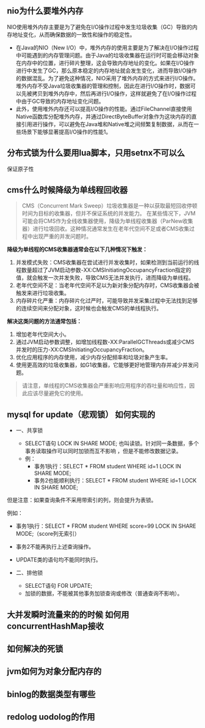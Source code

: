 nio为什么要堆外内存
-----
NIO使用堆外内存主要是为了避免在I/O操作过程中发生垃圾收集（GC）导致的内存地址变化，从而确保数据的一致性和操作的稳定性。

* 在Java的NIO（New I/O）中，堆外内存的使用主要是为了解决在I/O操作过程中可能遇到的内存管理问题。由于Java的垃圾收集器在运行时可能会移动对象在内存中的位置，进行碎片整理，这会导致内存地址的变化。如果在I/O操作进行中发生了GC，那么原本稳定的内存地址就会发生变化，进而导致I/O操作的数据混乱。为了避免这种情况，NIO采用了堆外内存的方式来进行I/O操作。堆外内存不受Java垃圾收集器的管理和控制，因此在进行I/O操作时，数据可以先被拷贝到堆外内存中，然后再进行I/O操作，这样就避免了在I/O操作过程中由于GC导致的内存地址变化问题。
* 此外，使用堆外内存还可以提高I/O操作的性能。通过FileChannel直接使用Native函数库分配堆外内存，并通过DirectByteBuffer对象作为这块内存的直接引用进行操作，可以避免在Java堆和Native堆之间频繁复制数据，从而在一些场景下能够显著提高I/O操作的性能‌1。

分布式锁为什么要用lua脚本，只用setnx不可以么
-----
保证原子性

cms什么时候降级为单线程回收器
-----

> CMS（Concurrent Mark Sweep）垃圾收集器是一种以获取最短回收停顿时间为目标的收集器，但并不保证系统的并发能力。
> 在某些情况下，JVM可能会将CMS作为全线收集器使用，降级为单线程收集器（ParNew收集器）进行垃圾回收。这种情况通常发生在老年代空间不足或者CMS收集过程中出现严重的并发问题时。

**降级为单线程的CMS收集器通常会在以下几种情况下触发：**

1. 并发模式失败：CMS收集器在尝试进行并发收集时，如果检测到当前运行的线程数量超过了JVM启动参数-XX:CMSInitiatingOccupancyFraction指定的值，就会触发一次并发失败，导致CMS无法并发执行，进而降级为单线程。
2. 老年代空间不足：当老年代空间不足以为新对象分配内存时，CMS收集器会被触发来进行垃圾收集。
3. 内存碎片化严重：内存碎片化过严时，可能导致并发采集过程中无法找到足够的连续空间来分配对象，这时候也会触发CMS的单线程执行。

**解决这类问题的方法通常包括：**

1. 增加老年代空间大小。
2. 通过JVM启动参数调整，如增加线程数-XX:ParallelGCThreads或减少CMS并发时的压力-XX:CMSInitiatingOccupancyFraction。
3. 优化应用程序的内存使用，减少内存分配频率和垃圾对象产生率。
4. 使用更高效的垃圾收集器，如G1收集器，它能够更好地管理内存并减少并发问题。

>请注意，单线程的CMS收集器会严重影响应用程序的吞吐量和响应性，因此应该尽量避免它的使用。


mysql for update（悲观锁） 如何实现的
-----
* 一、共享锁

  * SELECT语句 LOCK IN SHARE MODE;
  也叫读锁。针对同一条数据，多个事务读取操作可以同时加锁而互不影响 ，但是不能修改数据记录。
  * 例：
    * 事务1执行：SELECT * FROM student WHERE id=1 LOCK IN SHARE MODE;
    * 事务2也能顺利执行：SELECT * FROM student WHERE id=1 LOCK IN SHARE MODE;

但是注意：如果查询条件不采用带索引的列，则会提升为表锁。

例如：
* 事务1执行：SELECT * FROM student WHERE score=99 LOCK IN SHARE MODE;（score列无索引）
* 事务2不能再执行上述查询操作。
* UPDATE类的语句均不能同时执行。


* 二、排他锁
  * SELECT语句 FOR UPDATE;
  * 加锁的数据，不能被其他事务加锁查询或修改（普通查询不影响）。

大并发瞬时流量来的的时候 如何用concurrentHashMap接收
-----
如何解决的死锁
-----
jvm如何为对象分配内存的
-----
binlog的数据类型有哪些
-----
redolog uodolog的作用
-----

